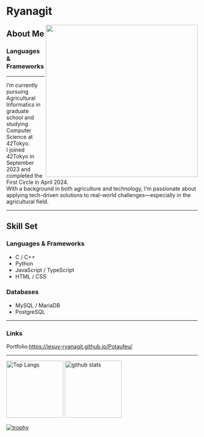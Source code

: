 # Ryanagit

<img align="right" src="https://github-readme-stats.vercel.app/api?username=iesuy-ryanagit&show_icons=true&theme=tokyonight" width="400"/>

## About Me
### Languages & Frameworks
---

I’m currently pursuing Agricultural Informatics in graduate school and studying Computer Science at 42Tokyo.  
I joined 42Tokyo in September 2023 and completed the First Circle in April 2024.  
With a background in both agriculture and technology, I’m passionate about applying tech-driven solutions to real-world challenges—especially in the agricultural field.

---

## Skill Set

### Languages & Frameworks
- C / C++
- Python
- JavaScript / TypeScript
- HTML / CSS

### Databases
- MySQL / MariaDB
- PostgreSQL

---
### Links
Portfolio:https://iesuy-ryanagit.github.io/Potaufeu/

---

<p align="left"> 
  <img alt="Top Langs" height="150px" src="https://github-readme-stats.vercel.app/api/top-langs/?username=iesuy-ryanagit&layout=compact&count_private=true&show_icons=true&theme=onedark" />
  <img alt="github stats" height="150px" src="https://github-readme-stats.vercel.app/api?username=iesuy-ryanagit&count_private=true&show_icons=true&show_icons=true&theme=onedark" />
</p>

[![trophy](https://github-profile-trophy.vercel.app/?username=iesuy-ryanagit&theme=onedark&column=7
)](https://github.com/ryo-ma/github-profile-trophy)

<!--
**iesuy-ryanagit/iesuy-ryanagit** is a ✨ _special_ ✨ repository because its `README.md` (this file) appears on your GitHub profile.

Here are some ideas to get you started:

- 🔭 I’m currently working on ...
- 🌱 I’m currently learning ...
- 👯 I’m looking to collaborate on ...
- 🤔 I’m looking for help with ...
- 💬 Ask me about ...
- 📫 How to reach me: ...
- 😄 Pronouns: ...
- ⚡ Fun fact: ...
-->
